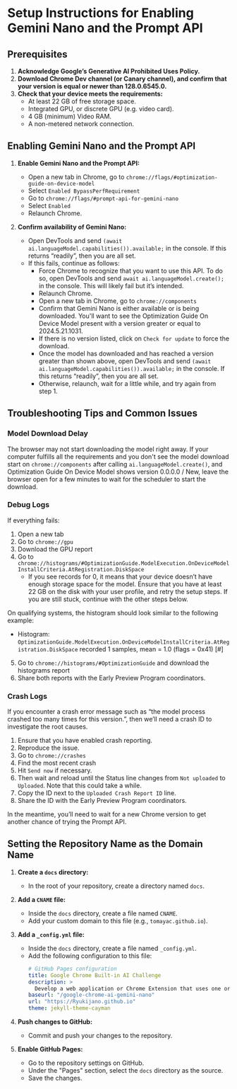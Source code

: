 # Setup Instructions for Enabling Gemini Nano and the Prompt API

## Prerequisites

1. **Acknowledge Google’s Generative AI Prohibited Uses Policy.**
2. **Download Chrome Dev channel (or Canary channel), and confirm that your version is equal or newer than 128.0.6545.0.**
3. **Check that your device meets the requirements:**
   - At least 22 GB of free storage space.
   - Integrated GPU, or discrete GPU (e.g. video card).
   - 4 GB (minimum) Video RAM.
   - A non-metered network connection.

## Enabling Gemini Nano and the Prompt API

1. **Enable Gemini Nano and the Prompt API:**
   - Open a new tab in Chrome, go to `chrome://flags/#optimization-guide-on-device-model`
   - Select `Enabled BypassPerfRequirement`
   - Go to `chrome://flags/#prompt-api-for-gemini-nano`
   - Select `Enabled`
   - Relaunch Chrome.

2. **Confirm availability of Gemini Nano:**
   - Open DevTools and send `(await ai.languageModel.capabilities()).available;` in the console. If this returns “readily”, then you are all set.
   - If this fails, continue as follows:
     - Force Chrome to recognize that you want to use this API. To do so, open DevTools and send `await ai.languageModel.create();` in the console. This will likely fail but it’s intended.
     - Relaunch Chrome.
     - Open a new tab in Chrome, go to `chrome://components`
     - Confirm that Gemini Nano is either available or is being downloaded. You'll want to see the Optimization Guide On Device Model present with a version greater or equal to 2024.5.21.1031.
     - If there is no version listed, click on `Check for update` to force the download.
     - Once the model has downloaded and has reached a version greater than shown above, open DevTools and send `(await ai.languageModel.capabilities()).available;` in the console. If this returns “readily”, then you are all set.
     - Otherwise, relaunch, wait for a little while, and try again from step 1.

## Troubleshooting Tips and Common Issues

### Model Download Delay

The browser may not start downloading the model right away. If your computer fulfills all the requirements and you don't see the model download start on `chrome://components` after calling `ai.languageModel.create()`, and Optimization Guide On Device Model shows version 0.0.0.0 / New, leave the browser open for a few minutes to wait for the scheduler to start the download.

### Debug Logs

If everything fails:
1. Open a new tab
2. Go to `chrome://gpu`
3. Download the GPU report
4. Go to `chrome://histograms/#OptimizationGuide.ModelExecution.OnDeviceModelInstallCriteria.AtRegistration.DiskSpace`
   - If you see records for 0, it means that your device doesn’t have enough storage space for the model. Ensure that you have at least 22 GB on the disk with your user profile, and retry the setup steps. If you are still stuck, continue with the other steps below.

On qualifying systems, the histogram should look similar to the following example:

- Histogram: `OptimizationGuide.ModelExecution.OnDeviceModelInstallCriteria.AtRegistration.DiskSpace` recorded 1 samples, mean = 1.0 (flags = 0x41) [#]

5. Go to `chrome://histograms/#OptimizationGuide` and download the histograms report
6. Share both reports with the Early Preview Program coordinators.

### Crash Logs

If you encounter a crash error message such as “the model process crashed too many times for this version.”, then we’ll need a crash ID to investigate the root causes.
1. Ensure that you have enabled crash reporting.
2. Reproduce the issue.
3. Go to `chrome://crashes`
4. Find the most recent crash
5. Hit `Send now` if necessary.
6. Then wait and reload until the Status line changes from `Not uploaded` to `Uploaded`. Note that this could take a while.
7. Copy the ID next to the `Uploaded Crash Report ID` line.
8. Share the ID with the Early Preview Program coordinators.

In the meantime, you’ll need to wait for a new Chrome version to get another chance of trying the Prompt API.

## Setting the Repository Name as the Domain Name

1. **Create a `docs` directory:**
   - In the root of your repository, create a directory named `docs`.

2. **Add a `CNAME` file:**
   - Inside the `docs` directory, create a file named `CNAME`.
   - Add your custom domain to this file (e.g., `tomayac.github.io`).

3. **Add a `_config.yml` file:**
   - Inside the `docs` directory, create a file named `_config.yml`.
   - Add the following configuration to this file:
     ```yaml
     # GitHub Pages configuration
     title: Google Chrome Built-in AI Challenge
     description: >
       Develop a web application or Chrome Extension that uses one or more Chrome built-in AI APIs to interact with integrated models such as Gemini Nano.
     baseurl: "/google-chrome-ai-gemini-nano"
     url: "https://Ryukijano.github.io"
     theme: jekyll-theme-cayman
     ```

4. **Push changes to GitHub:**
   - Commit and push your changes to the repository.

5. **Enable GitHub Pages:**
   - Go to the repository settings on GitHub.
   - Under the "Pages" section, select the `docs` directory as the source.
   - Save the changes.
